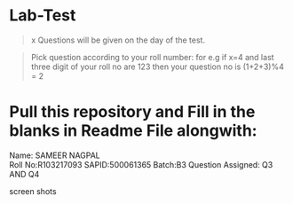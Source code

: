 # Lab-Test

> x Questions will be given on the day of the test.

> Pick question according to your roll number: 
  for e.g if x=4 and last three digit of your roll no are 123 then your question no is (1+2+3)%4 = 2
  
# Pull this repository and Fill in the blanks in Readme File alongwith:

Name: SAMEER NAGPAL		
Roll No:R103217093
SAPID:500061365
Batch:B3
Question Assigned: Q3 AND Q4

screen shots
